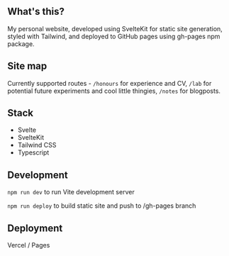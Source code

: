 ## What's this? 

My personal website, developed using SvelteKit for static site generation, styled with Tailwind, and deployed to GitHub pages using gh-pages npm package. 

## Site map

Currently supported routes - `/honours` for experience and CV, `/lab` for potential future experiments and cool little thingies, `/notes` for blogposts.

## Stack

- Svelte
- SvelteKit
- Tailwind CSS
- Typescript

## Development

`npm run dev` to run Vite development server

`npm run deploy` to build static site and push to /gh-pages branch

## Deployment 

Vercel / Pages 